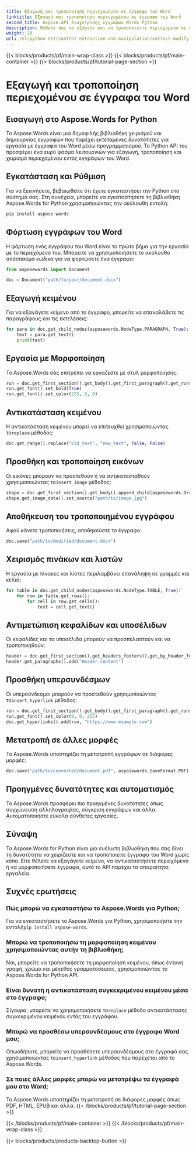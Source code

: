 ```yaml
---
title: Εξαγωγή και τροποποίηση περιεχομένου σε έγγραφα του Word
linktitle: Εξαγωγή και τροποποίηση περιεχομένου σε έγγραφα του Word
second_title: Aspose.API διαχείρισης εγγράφων Words Python
description: Μάθετε πώς να εξάγετε και να τροποποιείτε περιεχόμενο σε έγγραφα του Word χρησιμοποιώντας το Aspose.Words για Python. Οδηγός βήμα προς βήμα με τον πηγαίο κώδικα.
weight: 10
url: /el/python-net/content-extraction-and-manipulation/extract-modify-document-content/
---
```


{{< blocks/products/pf/main-wrap-class >}}
{{< blocks/products/pf/main-container >}}
{{< blocks/products/pf/tutorial-page-section >}}

# Εξαγωγή και τροποποίηση περιεχομένου σε έγγραφα του Word


## Εισαγωγή στο Aspose.Words for Python

Το Aspose.Words είναι μια δημοφιλής βιβλιοθήκη χειρισμού και δημιουργίας εγγράφων που παρέχει εκτεταμένες δυνατότητες για εργασία με έγγραφα του Word μέσω προγραμματισμού. Το Python API του προσφέρει ένα ευρύ φάσμα λειτουργιών για εξαγωγή, τροποποίηση και χειρισμό περιεχομένου εντός εγγράφων του Word.

## Εγκατάσταση και Ρύθμιση

Για να ξεκινήσετε, βεβαιωθείτε ότι έχετε εγκαταστήσει την Python στο σύστημά σας. Στη συνέχεια, μπορείτε να εγκαταστήσετε τη βιβλιοθήκη Aspose.Words for Python χρησιμοποιώντας την ακόλουθη εντολή:

```python
pip install aspose-words
```

## Φόρτωση εγγράφων του Word

Η φόρτωση ενός εγγράφου του Word είναι το πρώτο βήμα για την εργασία με το περιεχόμενό του. Μπορείτε να χρησιμοποιήσετε το ακόλουθο απόσπασμα κώδικα για να φορτώσετε ένα έγγραφο:

```python
from asposewords import Document

doc = Document("path/to/your/document.docx")
```

## Εξαγωγή κειμένου

Για να εξαγάγετε κείμενο από το έγγραφο, μπορείτε να επαναλάβετε τις παραγράφους και τις εκτελέσεις:

```python
for para in doc.get_child_nodes(asposewords.NodeType.PARAGRAPH, True):
    text = para.get_text()
    print(text)
```

## Εργασία με Μορφοποίηση

Το Aspose.Words σάς επιτρέπει να εργάζεστε με στυλ μορφοποίησης:

```python
run = doc.get_first_section().get_body().get_first_paragraph().get_runs().get(0)
run.get_font().set_bold(True)
run.get_font().set_color(255, 0, 0)
```

## Αντικατάσταση κειμένου

 Η αντικατάσταση κειμένου μπορεί να επιτευχθεί χρησιμοποιώντας το`replace` μέθοδος:

```python
doc.get_range().replace("old_text", "new_text", False, False)
```

## Προσθήκη και τροποποίηση εικόνων

 Οι εικόνες μπορούν να προστεθούν ή να αντικατασταθούν χρησιμοποιώντας το`insert_image` μέθοδος:

```python
shape = doc.get_first_section().get_body().append_child(asposewords.Drawing.Shape(doc, asposewords.Drawing.ShapeType.IMAGE))
shape.get_image_data().set_source("path/to/image.jpg")
```

## Αποθήκευση του τροποποιημένου εγγράφου

Αφού κάνετε τροποποιήσεις, αποθηκεύστε το έγγραφο:

```python
doc.save("path/to/modified/document.docx")
```

## Χειρισμός πινάκων και λιστών

Η εργασία με πίνακες και λίστες περιλαμβάνει επανάληψη σε γραμμές και κελιά:

```python
for table in doc.get_child_nodes(asposewords.NodeType.TABLE, True):
    for row in table.get_rows():
        for cell in row.get_cells():
            text = cell.get_text()
```

## Αντιμετώπιση κεφαλίδων και υποσέλιδων

Οι κεφαλίδες και τα υποσέλιδα μπορούν να προσπελαστούν και να τροποποιηθούν:

```python
header = doc.get_first_section().get_headers_footers().get_by_header_footer_type(asposewords.HeaderFooterType.HEADER_PRIMARY)
header.get_paragraphs().add("Header content")
```

## Προσθήκη υπερσυνδέσμων

 Οι υπερσύνδεσμοι μπορούν να προστεθούν χρησιμοποιώντας το`insert_hyperlink` μέθοδος:

```python
run = doc.get_first_section().get_body().get_first_paragraph().get_runs().get(0)
run.get_font().set_color(0, 0, 255)
doc.get_hyperlinks().add(run, "https://www.example.com")
```

## Μετατροπή σε άλλες μορφές

Το Aspose.Words υποστηρίζει τη μετατροπή εγγράφων σε διάφορες μορφές:

```python
doc.save("path/to/converted/document.pdf", asposewords.SaveFormat.PDF)
```

## Προηγμένες δυνατότητες και αυτοματισμός

Το Aspose.Words προσφέρει πιο προηγμένες δυνατότητες όπως συγχώνευση αλληλογραφίας, σύγκριση εγγράφων και άλλα. Αυτοματοποιήστε εύκολα σύνθετες εργασίες.

## Σύναψη

Το Aspose.Words for Python είναι μια ευέλικτη βιβλιοθήκη που σας δίνει τη δυνατότητα να χειρίζεστε και να τροποποιείτε έγγραφα του Word χωρίς κόπο. Είτε θέλετε να εξαγάγετε κείμενο, να αντικαταστήσετε περιεχόμενο ή να μορφοποιήσετε έγγραφα, αυτό το API παρέχει τα απαραίτητα εργαλεία.

## Συχνές ερωτήσεις

### Πώς μπορώ να εγκαταστήσω το Aspose.Words για Python;

 Για να εγκαταστήσετε το Aspose.Words για Python, χρησιμοποιήστε την εντολή`pip install aspose-words`.

### Μπορώ να τροποποιήσω τη μορφοποίηση κειμένου χρησιμοποιώντας αυτήν τη βιβλιοθήκη;

Ναι, μπορείτε να τροποποιήσετε τη μορφοποίηση κειμένου, όπως έντονη γραφή, χρώμα και μέγεθος γραμματοσειράς, χρησιμοποιώντας το Aspose.Words for Python API.

### Είναι δυνατή η αντικατάσταση συγκεκριμένου κειμένου μέσα στο έγγραφο;

 Σίγουρα, μπορείτε να χρησιμοποιήσετε το`replace` μέθοδο αντικατάστασης συγκεκριμένου κειμένου εντός του εγγράφου.

### Μπορώ να προσθέσω υπερσυνδέσμους στο έγγραφο Word μου;

 Οπωσδήποτε, μπορείτε να προσθέσετε υπερσυνδέσμους στο έγγραφό σας χρησιμοποιώντας το`insert_hyperlink` μέθοδος που παρέχεται από το Aspose.Words.

### Σε ποιες άλλες μορφές μπορώ να μετατρέψω τα έγγραφά μου στο Word;

Το Aspose.Words υποστηρίζει τη μετατροπή σε διάφορες μορφές όπως PDF, HTML, EPUB και άλλα.
{{< /blocks/products/pf/tutorial-page-section >}}

{{< /blocks/products/pf/main-container >}}
{{< /blocks/products/pf/main-wrap-class >}}

{{< blocks/products/products-backtop-button >}}
